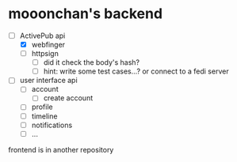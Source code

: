 # mooonchan's backend

- [ ] ActivePub api
  - [x] webfinger
  - [ ] httpsign
    - [ ] did it check the body's hash?
    - [ ] hint: write some test cases...? or connect to a fedi server
- [ ] user interface api
  - [ ] account
    - [ ] create account
  - [ ] profile
  - [ ] timeline
  - [ ] notifications
  - [ ] ...

frontend is in another repository
